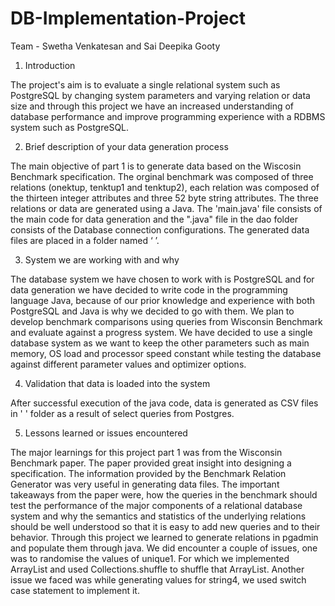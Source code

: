 # DB-Implementation-Project

Team - Swetha Venkatesan and Sai Deepika Gooty

1. Introduction

The project's aim is to evaluate a single relational system such as PostgreSQL by changing system parameters and varying relation or data size and through this project we have an increased understanding of database performance and improve programming experience with a RDBMS system such as PostgreSQL.

2. Brief description of your data generation process 

The main objective of part 1 is to generate data based on the Wiscosin Benchmark specification. The orginal benchmark was composed of three relations (onektup, tenktup1 and tenktup2), each relation was composed of the thirteen integer attributes and three 52 byte string attributes. The three relations or data are generated using a Java. The 'main.java' file consists of the main code for data generation and the ".java" file in the dao folder consists of the Database connection configurations. The generated data files are placed in a folder named ‘ ’.  

3. System we are working with and why 

The database system we have chosen to work with is PostgreSQL and for data generation we have decided to write code in the programming language Java, because of our prior knowledge and experience with both PostgreSQL and Java is why we decided to go with them. We plan to develop benchmark comparisons using queries from Wisconsin Benchmark and evaluate against a progress system. We have decided to use a single database system as we want to keep the other parameters such as  main memory, OS load and processor speed constant while testing the database against different parameter values and optimizer options. 

4. Validation that data is loaded into the system

After successful execution of the java code, data is generated as CSV files in ' ' folder as a result of select queries from Postgres.


5. Lessons learned or issues encountered

The major learnings for this project part 1 was from the Wisconsin Benchmark paper. The paper provided great insight into designing a specification. The information provided by the Benchmark Relation Generator was very useful in generating data files. The important takeaways from the paper were, how the queries in the benchmark should test the performance of the major components of a relational database system and why the semantics and statistics of the underlying relations should be well understood so that it is easy to add new queries and to their behavior. Through this project we learned to generate relations in pgadmin and populate them through java. We did encounter a couple of issues, one was to randomise the values of unique1. For which we implemented ArrayList and used Collections.shuffle to shuffle that ArrayList. Another issue we faced was while generating values for string4, we used switch case statement to implement it.





